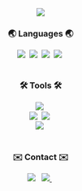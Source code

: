 <!--
**FWWKCS/FWWKCS** is a ✨ _special_ ✨ repository because its `README.md` (this file) appears on your GitHub profile.

Here are some ideas to get you started:

- 🔭 I’m currently working on ...
- 🌱 I’m currently learning ...
- 👯 I’m looking to collaborate on ...
- 🤔 I’m looking for help with ...
- 💬 Ask me about ...
- 📫 How to reach me: ...
- 😄 Pronouns: ...
- ⚡ Fun fact: ...
-->

<!-- title -->
<p align='center'>
    <img src="https://capsule-render.vercel.app/api?type=waving&color=3580BB&height=300&section=header&text=Kim%20Chan%20Sik&fontColor=FFFFFF&fontSize=90&animation=fadeIn&fontAlignY=38&desc=FWWKCS&descAlignY=51&descAlign=62"/>
</p>

<!-- contents -->
<h3 align="center">🌏 Languages 🌏</h3>
<div align="center">
  <img src="https://img.shields.io/badge/Python-3670A0?style=for-the-badge&logo=python&logoColor=ffdd54" />&nbsp
  <img src="https://img.shields.io/badge/C++-00599C?style=for-the-badge&logo=cplusplus&logoColor=white" />&nbsp
  <img src="https://img.shields.io/badge/c%23-512BD4?style=for-the-badge&logo=csharp&logoColor=white" />&nbsp
  <img src="https://img.shields.io/badge/Java-007396?style=for-the-badge&logo=OpenJDK&logoColor=white">&nbsp
</div>

<br>

<h3 align="center">🛠️ Tools 🛠️</h3>
<div align="center">
  <img src="https://img.shields.io/badge/Unity-000000?style=for-the-badge&logo=unity&logoColor=white">&nbsp
</div>

<div align="center">
  <img src="https://img.shields.io/badge/Visual%20Studio-5C2D91.svg?style=for-the-badge&logo=visual-studio&logoColor=white">&nbsp
  <img src="https://img.shields.io/badge/VS%20Code-0078d7.svg?style=for-the-badge&logo=visual-studio-code&logoColor=white">&nbsp
</div>

<div align="center">
  <img src="https://img.shields.io/badge/android%20studio-346ac1?style=for-the-badge&logo=android%20studio&logoColor=white">&nbsp
</div>

<br>

<h3 align="center">✉️ Contact ✉️</h3>
<div align="center">
  <a href="mailto:ckstlr1607@gmail.com" style="text-decoration: none;">
    <img src="https://img.shields.io/badge/Gmail-D14836?style=for-the-badge&logo=gmail&logoColor=white" />
  </a>&nbsp
  <a href="https://www.discord.com/users/751814674877775923">
    <img src="https://img.shields.io/badge/Discord-5865F2.svg?style=for-the-badge&logo=discord&logoColor=white" />
  </a>&nbsp
</div>
